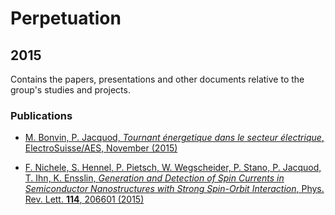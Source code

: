# Perpetuation
## 2015
Contains the papers, presentations and other documents relative to the group's studies and projects.

### Publications

* [M. Bonvin, P. Jacquod, *Tournant énergetique dans le secteur électrique*, ElectroSuisse/AES, November (2015)](https://github.com/GeeeHesso/Perpetuation/tree/master/2015/Papers/Tournant_energetique_dans_le_secteur_electrique)

* [F. Nichele, S. Hennel, P. Pietsch, W. Wegscheider, P. Stano, P. Jacquod, T. Ihn, K. Ensslin, *Generation and Detection of Spin Currents in Semiconductor Nanostructures with Strong Spin-Orbit Interaction*, Phys. Rev. Lett. **114**, 206601 (2015)](https://github.com/GeeeHesso/Perpetuation/tree/master/2015/Papers/Spin_Current_Detection)
